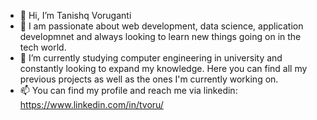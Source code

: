 - 👋 Hi, I’m Tanishq Voruganti
- 👀 I am passionate about web development, data science, application developmnet and always looking to learn new things going on in the tech world.
- 🌱 I’m currently studying computer engineering in university and constantly looking to expand my knowledge. Here you can find all my previous projects as well as the ones I'm currently working on. 
- 📫 You can find my profile and reach me via linkedin: https://www.linkedin.com/in/tvoru/

<!---
Tanishq797/Tanishq797 is a ✨ special ✨ repository because its `README.md` (this file) appears on your GitHub profile.
You can click the Preview link to take a look at your changes.
--->
